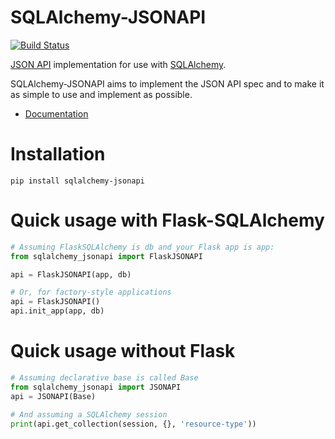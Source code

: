 # SQLAlchemy-JSONAPI

[![Build Status](https://travis-ci.org/ColtonProvias/sqlalchemy-jsonapi.svg?branch=master)](https://travis-ci.org/ColtonProvias/sqlalchemy-jsonapi)

[JSON API](http://jsonapi.org/) implementation for use with
[SQLAlchemy](http://www.sqlalchemy.org/).

SQLAlchemy-JSONAPI aims to implement the JSON API spec and to make it as simple
to use and implement as possible.

* [Documentation](http://sqlalchemy-jsonapi.readthedocs.org)

# Installation

```shell
pip install sqlalchemy-jsonapi
```

# Quick usage with Flask-SQLAlchemy

```py
# Assuming FlaskSQLAlchemy is db and your Flask app is app:
from sqlalchemy_jsonapi import FlaskJSONAPI

api = FlaskJSONAPI(app, db)

# Or, for factory-style applications
api = FlaskJSONAPI()
api.init_app(app, db)
```

# Quick usage without Flask

```py
# Assuming declarative base is called Base
from sqlalchemy_jsonapi import JSONAPI
api = JSONAPI(Base)

# And assuming a SQLAlchemy session
print(api.get_collection(session, {}, 'resource-type'))
```